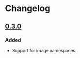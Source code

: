 # Changelog
## [0.3.0](https://pub.dartlang.org/packages/webfeed/versions/0.3.0)
### Added
- Support for image namespaces
